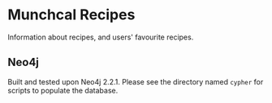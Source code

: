 # Munchcal Recipes

Information about recipes, and users' favourite recipes.

## Neo4j
Built and tested upon Neo4j 2.2.1. Please see the directory named `cypher` for scripts to populate the database.

